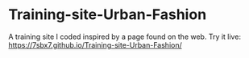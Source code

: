 # Training-site-Urban-Fashion
A training site I coded inspired by a page found on the web.
Try it live: https://7sbx7.github.io/Training-site-Urban-Fashion/
